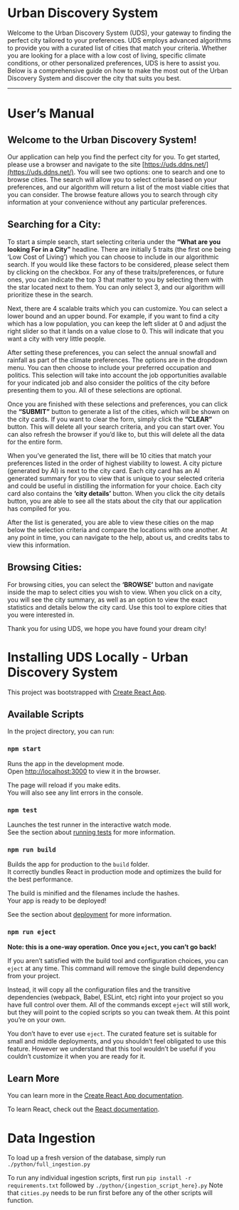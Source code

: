 # Urban Discovery System

Welcome to the Urban Discovery System (UDS), your gateway to finding the perfect city tailored to your preferences. UDS employs advanced algorithms to provide you with a curated list of cities that match your criteria. Whether you are looking for a place with a low cost of living, specific climate conditions, or other personalized preferences, UDS is here to assist you. Below is a comprehensive guide on how to make the most out of the Urban Discovery System and discover the city that suits you best.

---


# User’s Manual

## Welcome to the Urban Discovery System!

Our application can help you find the perfect city for you. To get started, please use a browser and navigate to the site [https://uds.ddns.net/](https://uds.ddns.net/). You will see two options: one to search and one to browse cities. The search will allow you to select criteria based on your preferences, and our algorithm will return a list of the most viable cities that you can consider. The browse feature allows you to search through city information at your convenience without any particular preferences.

## Searching for a City:

To start a simple search, start selecting criteria under the **“What are you looking For in a City”** headline. There are initially 5 traits (the first one being ‘Low Cost of Living’) which you can choose to include in our algorithmic search. If you would like these factors to be considered, please select them by clicking on the checkbox. For any of these traits/preferences, or future ones, you can indicate the top 3 that matter to you by selecting them with the star located next to them. You can only select 3, and our algorithm will prioritize these in the search.

Next, there are 4 scalable traits which you can customize. You can select a lower bound and an upper bound. For example, if you want to find a city which has a low population, you can keep the left slider at 0 and adjust the right slider so that it lands on a value close to 0. This will indicate that you want a city with very little people.

After setting these preferences, you can select the annual snowfall and rainfall as part of the climate preferences. The options are in the dropdown menu. You can then choose to include your preferred occupation and politics. This selection will take into account the job opportunities available for your indicated job and also consider the politics of the city before presenting them to you. All of these selections are optional.

Once you are finished with these selections and preferences, you can click the **“SUBMIT”** button to generate a list of the cities, which will be shown on the city cards. If you want to clear the form, simply click the **“CLEAR”** button. This will delete all your search criteria, and you can start over. You can also refresh the browser if you’d like to, but this will delete all the data for the entire form.

When you’ve generated the list, there will be 10 cities that match your preferences listed in the order of highest viability to lowest. A city picture (generated by AI) is next to the city card. Each city card has an AI generated summary for you to view that is unique to your selected criteria and could be useful in distilling the information for your choice. Each city card also contains the **‘city details’** button. When you click the city details button, you are able to see all the stats about the city that our application has compiled for you.

After the list is generated, you are able to view these cities on the map below the selection criteria and compare the locations with one another. At any point in time, you can navigate to the help, about us, and credits tabs to view this information.

## Browsing Cities:

For browsing cities, you can select the **‘BROWSE’** button and navigate inside the map to select cities you wish to view. When you click on a city, you will see the city summary, as well as an option to view the exact statistics and details below the city card. Use this tool to explore cities that you were interested in.

Thank you for using UDS, we hope you have found your dream city!






# Installing UDS Locally - Urban Discovery System

This project was bootstrapped with [Create React App](https://github.com/facebook/create-react-app).

## Available Scripts

In the project directory, you can run:

### `npm start`

Runs the app in the development mode.\
Open [http://localhost:3000](http://localhost:3000) to view it in the browser.

The page will reload if you make edits.\
You will also see any lint errors in the console.

### `npm test`

Launches the test runner in the interactive watch mode.\
See the section about [running tests](https://facebook.github.io/create-react-app/docs/running-tests) for more information.

### `npm run build`

Builds the app for production to the `build` folder.\
It correctly bundles React in production mode and optimizes the build for the best performance.

The build is minified and the filenames include the hashes.\
Your app is ready to be deployed!

See the section about [deployment](https://facebook.github.io/create-react-app/docs/deployment) for more information.

### `npm run eject`

**Note: this is a one-way operation. Once you `eject`, you can’t go back!**

If you aren’t satisfied with the build tool and configuration choices, you can `eject` at any time. This command will remove the single build dependency from your project.

Instead, it will copy all the configuration files and the transitive dependencies (webpack, Babel, ESLint, etc) right into your project so you have full control over them. All of the commands except `eject` will still work, but they will point to the copied scripts so you can tweak them. At this point you’re on your own.

You don’t have to ever use `eject`. The curated feature set is suitable for small and middle deployments, and you shouldn’t feel obligated to use this feature. However we understand that this tool wouldn’t be useful if you couldn’t customize it when you are ready for it.

## Learn More

You can learn more in the [Create React App documentation](https://facebook.github.io/create-react-app/docs/getting-started).

To learn React, check out the [React documentation](https://reactjs.org/).


# Data Ingestion

To load up a fresh version of the database, simply run
`./python/full_ingestion.py`

To run any individual ingestion scripts, first run
`pip install -r requirements.txt` 
followed by
`./python/{ingestion_script_here}.py`
Note that `cities.py` needs to be run first before any of the other scripts will function.
